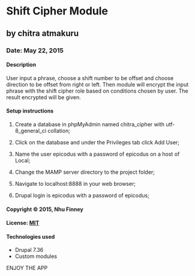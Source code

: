 # Shift Cipher Module
## by chitra atmakuru
### Date: May 22, 2015
#### Description
User input a phrase, choose a shift number to be offset and choose direction to be offset from right or left.
Then module will encrypt the input phrase with the shift cipher role based on conditions chosen by user.
The result encrypted will be given.



#### Setup instructions

1. Create a database in phpMyAdmin named chitra_cipher with utf-8_general_ci collation;

2. Click on the database and under the Privileges tab click Add User;

3. Name the user epicodus with a password of epicodus on a host of Local;

4. Change the MAMP server directory to the project folder;

5. Navigate to localhost:8888 in your web browser;

6. Drupal login is epicodus with a password of epicodus;

#### Copyright © 2015, Nhu Finney

#### License: [MIT](https://github.com/twbs/bootstrap/blob/master/LICENSE)  

#### Technologies used

- Drupal 7.36
- Custom modules

ENJOY THE APP
